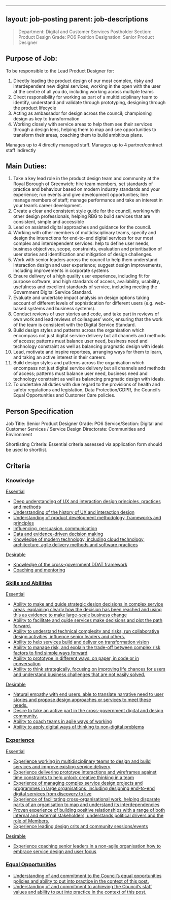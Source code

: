
---
layout: job-posting
parent: job-descriptions
---




>Department: Digital and Customer Services
>Postholder Section: Product Design
>Grade: PO6
>Position Designation: Senior Product Designer

## Purpose of Job:
To be responsible to the Lead Product Designer for:
1.  Directly leading the product design of our most complex, risky and interdependent new digital services, working in the open with the user at the centre of all you do, including working across multiple teams    
2.  Direct responsibility for working as part of a multidisciplinary team to identify, understand and validate through prototyping, designing through the product lifecycle    
3.  Acting as ambassador for design across the council; championing design as key to transformation    
4.  Working closely with service areas to help them see their services through a design lens, helping them to map and see opportunities to transform their areas, coaching them to build ambitious plans.

Manages up to 4 directly managed staff.
Manages up to 4 partner/contract staff indirectly

## Main Duties:
1.  Take a key lead role in the product design team and community at the Royal Borough of Greenwich; hire team members, set standards of practice and behaviour based on modern industry standards and your experience; run events and give development opportunities; line manage members of staff; manage performance and take an interest in your team’s career development.
2.  Create a clear and consistent style guide for the council, working with other design professionals, helping RBG to build services that are consistent, simple and accessible
3.  Lead on assisted digital approaches and guidance for the council.   
4.  Working with other members of multidisciplinary teams, specify and design the interactions for end-to-end digital services for our most complex and interdependent services: help to define user needs, business objectives, scope, constraints, evaluation and prioritisation of user stories and identification and mitigation of design challenges.
5.  Work with senior leaders across the council to help them understand interaction design and user experience; suggest design improvements, including improvements in corporate systems
6.  Ensure delivery of a high quality user experience, including fit for purpose software, and high standards of access, availability, usability, usefulness and excellent standards of service, including meeting the Government Digital Service Standard.
7.  Evaluate and undertake impact analysis on design options taking account of different levels of sophistication for different users (e.g. web-based systems and business systems).  
8.  Conduct reviews of user stories and code, and take part in reviews of own work and lead reviews of colleagues’ work, ensuring that the work of the team is consistent with the Digital Service Standard.
9.  Build design styles and patterns across the organisation which encompass not just digital service delivery but all channels and methods of access; patterns must balance user need, business need and technology constraint as well as balancing pragmatic design with ideals  
10.  Lead, motivate and inspire reportees, arranging ways for them to learn, and taking an active interest in their careers.
11.  Build design styles and patterns across the organisation which encompass not just digital service delivery but all channels and methods of access; patterns must balance user need, business need and technology constraint as well as balancing pragmatic design with ideals.
12.  To undertake all duties with due regard to the provisions of health and safety regulations and legislation, Data Protection/GDPR, the Council’s Equal Opportunities and Customer Care policies.

## Person Specification
Job Title: Senior Product Designer
Grade: PO6
Service/Section: Digital and Customer Services / Service Design
Directorate: Communities and Environment

Shortlisting Criteria: Essential criteria assessed via application form should be used to shortlist.

## Criteria 
### Knowledge
<u>Essential
-   Deep understanding of UX and interaction design principles, practices and methods    
-   Understanding of the history of UX and interaction design    
-   Understanding of product development methodology, frameworks and principles    
-   Influencing, persuasion, communication    
-   Data and evidence-driven decision making    
-   Knowledge of modern technology, including cloud technology, architecture, agile delivery methods and software practices

<u>Desirable
-   Knowledge of the cross-government DDAT framework    
-   Coaching and mentoring    

### Skills and Abilities
<u>Essential
-   Ability to make and guide strategic design decisions in complex service areas, explaining clearly how the decision has been reached and using this as evidence to make large-scale business change
-   Ability to facilitate and guide services make decisions and plot the path forward.
-   Ability to understand technical complexity and risks, run collaborative design activities, influence senior leaders and others.
-   Ability to help services build and deliver on transformation vision
-   Ability to manage risk, and explain the trade-off between complex risk factors to find simple ways forward
-   Ability to prototype in different ways: on paper, in code or in conversation
-   Ability to think strategically, focusing on improving life chances for users and understand business challenges that are not easily solved.

<u>Desirable
-   Natural empathy with end users, able to translate narrative need to user stories and propose design approaches or services to meet these needs.    
-   Desire to take an active part in the cross-government digital and design community.    
-   Ability to coach teams in agile ways of working    
-   Ability to apply digital ways of thinking to non-digital problems

### Experience
<u>Essential
-   Experience working in multidisciplinary teams to design and build services and improve existing service delivery
-   Experience delivering prototype interactions and wireframes against time constraints to help unlock creative thinking in a team
-   Experience of managing complex service design projects and programmes in large organisations, including designing end-to-end digital services from discovery to live
-   Experience of facilitating cross-organisational work, helping disparate parts of an organisation to map and understand its interdependencies  
-   Proven experience of building positive relationships with a range of both internal and external stakeholders, understands political drivers and the role of Members.
-   Experience leading design crits and community sessions/events  

<u>Desirable
-   Experience coaching senior leaders in a non-agile organisation how to embrace service design and user focus

### Equal Opportunities
-   Understanding of and commitment to the Council’s equal opportunities policies and ability to put into practice in the context of this post.
-   Understanding of and commitment to achieving the Council’s staff values and ability to put into practice in the context of this post.


 
